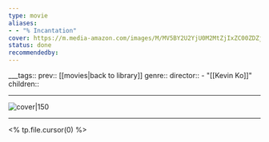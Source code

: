 ```yaml
---
type: movie
aliases:
- - "% Incantation"
cover: https://m.media-amazon.com/images/M/MV5BY2U2YjU0M2MtZjIxZC00ZDZjLWI2NjItN2MwMmVhM2RkMjNiXkEyXkFqcGc@._V1_SX300.jpg
status: done
recommendedby:
---
```

___tags:: prev:: [[movies|back to library]]
genre::
director:: - "[[Kevin Ko]]"
children::
___
![cover|150](https://m.media-amazon.com/images/M/MV5BY2U2YjU0M2MtZjIxZC00ZDZjLWI2NjItN2MwMmVhM2RkMjNiXkEyXkFqcGc@._V1_SX300.jpg)
___
<% tp.file.cursor(0) %>
